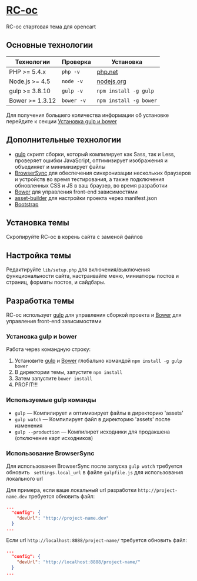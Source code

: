 # [RC-oc](https://github.com/redclick-eu/Opencart-start-theme)

RC-oc стартовая тема для opencart

## Основные технологии

| Технологии    | Проверка | Установка
| --------------- | ------------ | ------------- |
| PHP >= 5.4.x    | `php -v`     | [php.net](http://php.net/manual/en/install.php) |
| Node.js >= 4.5  | `node -v`    | [nodejs.org](http://nodejs.org/) |
| gulp >= 3.8.10  | `gulp -v`    | `npm install -g gulp` |
| Bower >= 1.3.12 | `bower -v`   | `npm install -g bower` |

Для получения большего количества информации об установке перейдите к секции [Установка gulp и bower](#install-gulp-and-bower)

## Дополнительные технологии

* [gulp](http://gulpjs.com/) скрипт сборки, который компилирует как Sass, так и Less, проверяет ошибки JavaScript, оптимизирует изображения и объединяет и минимизирует файлы
* [BrowserSync](http://www.browsersync.io/) для обеспечения синхронизации нескольких браузеров и устройств во время тестирования, а также подключения обновленных CSS и JS в ваш браузер, во время разработки
* [Bower](http://bower.io/) для управления front-end зависимостями 
* [asset-builder](https://github.com/austinpray/asset-builder) для настройки проекта через manifest.json
* [Bootstrap](http://getbootstrap.com/)

## Установка темы

Скропируйте RC-oc в корень сайта с заменой файлов

## Настройка темы

Редактируйте `lib/setup.php` для включения/выключения функциональности сайта, настраивайте меню, миниатюры постов и страниц, форматы постов, и сайдбары.

## Разработка темы

RC-oc использует [gulp](http://gulpjs.com/) для управления сборкой проекта и [Bower](http://bower.io/) для управления front-end зависимостями

### Установка gulp и bower

Работа через командную строку:

1. Установите [gulp](http://gulpjs.com) и [Bower](http://bower.io/) глобально командой `npm install -g gulp bower`
2. В директории темы, запустите `npm install`
3. Затем запустите `bower install`
4. PROFIT!!!

### Используемые gulp команды

* `gulp` — Компилирует и оптимизирует файлы в директорию 'assets'
* `gulp watch` — Компилирует файл в директорию 'assets' после изменения
* `gulp --production` — Компилирет исходники для продакшена (отключение карт исходников)

### Использование BrowserSync

Для использования BrowserSync после запуска `gulp watch` требуется обновить ` settings.local_url` в файле `gulpfile.js` для использования локального url

Для примера, если ваше локальный url разработки `http://project-name.dev` требуется обновить файл:
```json
...
  "config": {
    "devUrl": "http://project-name.dev"
  }
...
```
Если url `http://localhost:8888/project-name/` требуется обновить файл:
```json
...
  "config": {
    "devUrl": "http://localhost:8888/project-name/"
  }
...
```

